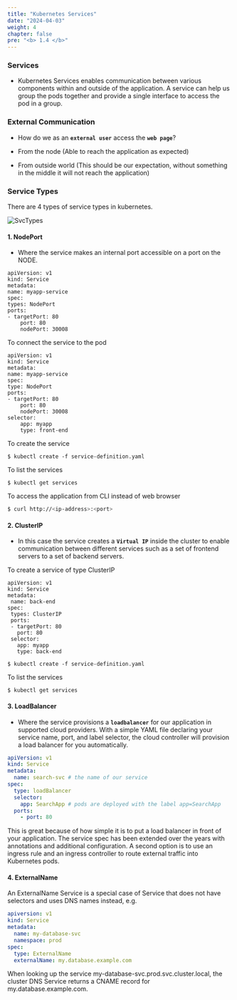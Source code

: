 ```yaml
---
title: "Kubernetes Services"
date: "2024-04-03"
weight: 4
chapter: false
pre: "<b> 1.4 </b>"
---
```


### Services
- Kubernetes Services enables communication between various components within and outside of the application. A service can help us group the pods together and provide a single interface to access the pod in a group.

### External Communication

- How do we as an **`external user`** access the **`web page`**?

- From the node (Able to reach the application as expected)

- From outside world (This should be our expectation, without something in the middle it will not reach the application)

### Service Types

There are 4 types of service types in kubernetes.

![SvcTypes](../../images/1/1/0001.png)

#### 1. NodePort
- Where the service makes an internal port accessible on a port on the NODE.
```
apiVersion: v1
kind: Service
metadata:
name: myapp-service
spec:
types: NodePort
ports:
- targetPort: 80
    port: 80
    nodePort: 30008
```

To connect the service to the pod
```
apiVersion: v1
kind: Service
metadata:
name: myapp-service
spec:
type: NodePort
ports:
- targetPort: 80
    port: 80
    nodePort: 30008
selector:
    app: myapp
    type: front-end
```

To create the service
```
$ kubectl create -f service-definition.yaml
```

To list the services
```
$ kubectl get services
```

To access the application from CLI instead of web browser
```bash
$ curl http://<ip-address>:<port>
```
    
#### 2. ClusterIP
- In this case the service creates a **`Virtual IP`** inside the cluster to enable communication between different services such as a set of frontend servers to a set of backend servers.

To create a service of type ClusterIP
```
apiVersion: v1
kind: Service
metadata:
 name: back-end
spec:
 types: ClusterIP
 ports:
 - targetPort: 80
   port: 80
 selector:
   app: myapp
   type: back-end
```
```
$ kubectl create -f service-definition.yaml
```

To list the services
```
$ kubectl get services
```

#### 3. LoadBalancer
- Where the service provisions a **`loadbalancer`** for our application in supported cloud providers. With a simple YAML file declaring your service name, port, and label selector, the cloud controller will provision a load balancer for you automatically.

```yaml
apiVersion: v1
kind: Service
metadata:
  name: search-svc # the name of our service
spec:
  type: loadBalancer
  selector:
    app: SearchApp # pods are deployed with the label app=SearchApp
  ports:
    - port: 80
```
This is great because of how simple it is to put a load balancer in front of your application. The service spec has been extended over the years with annotations and additional configuration. A second option is to use an ingress rule and an ingress controller to route external traffic into Kubernetes pods.

#### 4. ExternalName
An ExternalName Service is a special case of Service that does not have selectors and uses DNS names instead, e.g.
```yaml
apiversion: v1
kind: Service
metadata:
  name: my-database-svc
  namespace: prod
spec:
  type: ExternalName
  externalName: my.database.example.com
```
When looking up the service my-database-svc.prod.svc.cluster.local, the cluster DNS Service returns a CNAME record for my.database.example.com.